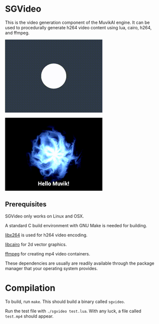 # SGVideo

This is the video generation component of the
MuvikAI engine. It can be used to procedurally generate
h264 video content using lua, cairo, h264, and ffmpeg.

![A Growing Circle](img/circle.gif)

![A Star With Text](img/star.gif)

## Prerequisites
SGVideo only works on Linux and OSX.

A standard C build environment with GNU Make is needed for
building.

[libx264](https://www.videolan.org/developers/x264.html) is
used for h264 video encoding.

[libcairo](https://www.cairographics.org/) for 2d vector
graphics.

[ffmpeg](https://www.ffmpeg.org/) for creating mp4 video
containers.

These dependencies are usually are readily available through
the package manager that your operating system provides.

# Compilation

To build, run `make`. This should build a binary called
`sgvideo`.

Run the test file with `./sgvideo test.lua`. With any luck,
a file called `test.mp4` should appear.